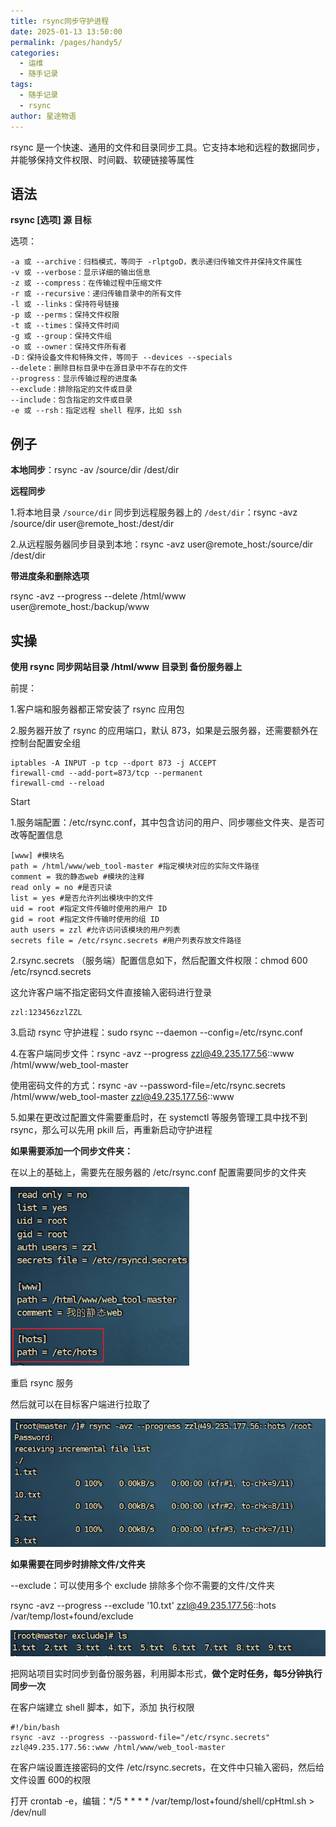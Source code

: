 ```yaml
---
title: rsync同步守护进程
date: 2025-01-13 13:50:00
permalink: /pages/handy5/
categories:
  - 运维
  - 随手记录
tags:
  - 随手记录
  - rsync
author: 星途物语
---
```

rsync 是一个快速、通用的文件和目录同步工具。它支持本地和远程的数据同步，并能够保持文件权限、时间戳、软硬链接等属性

## 语法

**rsync [选项] 源 目标**

选项：

```text
-a 或 --archive：归档模式，等同于 -rlptgoD，表示递归传输文件并保持文件属性
-v 或 --verbose：显示详细的输出信息
-z 或 --compress：在传输过程中压缩文件
-r 或 --recursive：递归传输目录中的所有文件
-l 或 --links：保持符号链接
-p 或 --perms：保持文件权限
-t 或 --times：保持文件时间
-g 或 --group：保持文件组
-o 或 --owner：保持文件所有者
-D：保持设备文件和特殊文件，等同于 --devices --specials
--delete：删除目标目录中在源目录中不存在的文件
--progress：显示传输过程的进度条
--exclude：排除指定的文件或目录
--include：包含指定的文件或目录
-e 或 --rsh：指定远程 shell 程序，比如 ssh
```

## 例子

**本地同步**：rsync -av /source/dir /dest/dir

**远程同步**

1.将本地目录 `/source/dir` 同步到远程服务器上的 `/dest/dir`：rsync -avz /source/dir user@remote_host:/dest/dir

2.从远程服务器同步目录到本地：rsync -avz user@remote_host:/source/dir /dest/dir

**带进度条和删除选项**

rsync -avz --progress --delete /html/www user@remote_host:/backup/www

## 实操

**使用 rsync 同步网站目录 /html/www 目录到 备份服务器上**

前提：

1.客户端和服务器都正常安装了 rsync 应用包

2.服务器开放了 rsync 的应用端口，默认 873，如果是云服务器，还需要额外在控制台配置安全组

```shell
iptables -A INPUT -p tcp --dport 873 -j ACCEPT
firewall-cmd --add-port=873/tcp --permanent
firewall-cmd --reload
```

Start

1.服务端配置：/etc/rsync.conf，其中包含访问的用户、同步哪些文件夹、是否可改等配置信息

```shell
[www] #模块名
path = /html/www/web_tool-master #指定模块对应的实际文件路径
comment = 我的静态web #模块的注释
read only = no #是否只读
list = yes #是否允许列出模块中的文件
uid = root #指定文件传输时使用的用户 ID
gid = root #指定文件传输时使用的组 ID
auth users = zzl #允许访问该模块的用户列表
secrets file = /etc/rsync.secrets #用户列表存放文件路径
```

2.rsync.secrets （服务端）配置信息如下，然后配置文件权限：chmod 600 /etc/rsyncd.secrets

这允许客户端不指定密码文件直接输入密码进行登录

```
zzl:123456zzlZZL
```

3.启动 rsync 守护进程：sudo rsync --daemon --config=/etc/rsync.conf

4.在客户端同步文件：rsync -avz --progress zzl@49.235.177.56::www /html/www/web_tool-master

使用密码文件的方式：rsync -av --password-file=/etc/rsync.secrets /html/www/web_tool-master zzl@49.235.177.56::www

5.如果在更改过配置文件需要重启时，在 systemctl 等服务管理工具中找不到 rsync，那么可以先用 pkill 后，再重新启动守护进程

**如果需要添加一个同步文件夹：**

在以上的基础上，需要先在服务器的 /etc/rsync.conf 配置需要同步的文件夹

<img src="/img/image-20240720203851502-1721530608028-2.png" alt="image-20240720203851502" style="zoom:80%;" />

重启 rsync 服务

然后就可以在目标客户端进行拉取了

<img src="/img/image-20240720204549485.png" alt="image-20240720204549485" style="zoom:80%;" />

**如果需要在同步时排除文件/文件夹**

--exclude：可以使用多个 exclude 排除多个你不需要的文件/文件夹

rsync -avz --progress --exclude '10.txt' zzl@49.235.177.56::hots /var/temp/lost+found/exclude

<img src="/img/image-20240720210636373.png" alt="image-20240720210636373" style="zoom:80%;" />

把网站项目实时同步到备份服务器，利用脚本形式，**做个定时任务，每5分钟执行同步一次**

在客户端建立 shell 脚本，如下，添加 执行权限

```shell
#!/bin/bash
rsync -avz --progress --password-file="/etc/rsync.secrets" zzl@49.235.177.56::www /html/www/web_tool-master
```

在客户端设置连接密码的文件 /etc/rsync.secrets，在文件中只输入密码，然后给文件设置 600的权限

打开 crontab -e，编辑：*/5 * * * * /var/temp/lost+found/shell/cpHtml.sh > /dev/null